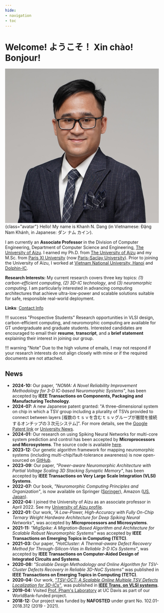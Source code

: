 ```yaml
---
hide:
- navigation
- toc
---
```


# Welcome! ようこそ！ Xin chào! Bonjour!

![Image title](./assets/images/Khanh_N_DANG.jpg){class="avatar"}
Hello! My name is Khanh N. Dang (in Vietnamese: Đặng Nam Khánh, in Japanese: ダン ナム カイン).

I am currently an **Associate Professor** in the Division of Computer Engineering, Department of Computer Science and Engineering, [The University of Aizu](https://www.u-aizu.ac.jp/en/). I earned my Ph.D. from [The University of Aizu](https://www.u-aizu.ac.jp/en/) and my M.Sc. from [Paris XI University](https://en.wikipedia.org/wiki/Paris-Sud_University) (now [Paris-Saclay University](https://www.universite-paris-saclay.fr/en)). Prior to joining the University of Aizu, I worked at [Vietnam National University, Hanoi](https://vnu.edu.vn/eng/) and [Dolphin-IC](https://www.dolphin-ic.com/).

**Research Interests:** My current research covers three key topics: *(1) carbon-efficient computing*, *(2) 3D-IC technology*, and *(3) neuromorphic computing*. I am particularly interested in advancing computing architectures that achieve ultra-low-power and scalable solutions suitable for safe, responsible real-world deployment.

**Links**: [Contact Info](contact.md) 

!!! success "Prospective Students"
        Research opportunities in VLSI design, carbon-efficient computing, and neuromorphic computing are available for GT undergraduate and graduate students. Interested candidates are encouraged to email their **resume**, **transcript**, and a **brief statement** explaining their interest in joining our group. 

!!! warning "Note" 
        Due to the high volume of emails, I may not respond if your research interests do not align closely with mine or if the required documents are not attached.

## News

- **2024-10:** Our paper, *"NOMA: A Novel Reliability Improvement Methodology for 3-D IC-based Neuromorphic Systems"*, has been accepted by **IEEE Transactions on Components, Packaging and Manufacturing Technology**.
- **2024-07:** A new Japanese patent granted: "A three-dimensional system on chip in which a TSV group including a plurality of TSVs provided to connect between layers [複数のｔｓｖを含むｔｓｖグループが層間を接続するオンチップの３次元システム]". For more details, see the [Google Patent link](https://patents.google.com/patent/JP2021190829A/en) or [University News](https://u-aizu.ac.jp/information/post-20240146.html).
- **2024-01:** Our research on using Spiking Neural Networks for multi-core system prediction and control has been accepted by **Microprocessors and Microsystems**. The source code is available [here](https://github.com/klab-aizu/Spike-MCryptCores).
- **2023-12:** Our genetic algorithm framework for mapping neuromorphic systems (including multi-chip/fault-tolerance awareness) is now open-sourced on [GitHub](https://github.com/klab-aizu/HeterGenMap).
- **2023-09:** Our paper, *"Power-aware Neuromorphic Architecture with Partial Voltage Scaling 3D Stacking Synaptic Memory"*, has been accepted by **IEEE Transactions on Very Large Scale Integration (VLSI) Systems**.
- **2022-07:** Our book, *"Neuromorphic Computing Principles and Organization"*, is now available on Springer ([Springer](https://link.springer.com/book/10.1007/978-3-030-92525-3)), Amazon ([US](https://www.amazon.com/dp/3030925242/), [Japan](https://www.amazon.co.jp/dp/3030925242/)).
- **2022-04:** I joined the University of Aizu as an associate professor in April 2022. See my [University of Aizu profile](https://u-aizu.ac.jp/research/faculty/detail?cd=90142&lng=en).
- **2022-01:** Our work, *"A Low-Power, High-Accuracy with Fully On-Chip Ternary Weight Hardware Architecture for Deep Spiking Neural Networks"*, was accepted by **Microprocessors and Microsystems**.
- **2021-11:** *"MigSpike: A Migration-Based Algorithm and Architecture for Scalable Robust Neuromorphic Systems"* was accepted by **IEEE Transactions on Emerging Topics in Computing (TETC)**.
- **2021-03:** Our paper, *"HotCluster: A Thermal-aware Defect Recovery Method for Through-Silicon-Vias in Reliable 3-D ICs Systems"*, was accepted by **IEEE Transactions on Computer-Aided Design of Integrated Circuits and Systems**.
- **2020-08:** *"Scalable Design Methodology and Online Algorithm for TSV-Cluster Defects Recovery in Reliable 3D-NoC Systems"* was published in **IEEE Transactions on Emerging Topics in Computing (TETC)**.
- **2020-04:** Our work, *["TSV-OCT: A Scalable Online Multiple TSV Defects Localization for 3D-ICs"](http://khanhdang.github.io/share/TVLSI-2019.pdf)*, was published in **[IEEE Trans. on VLSI systems](http://tvlsi.egr.duke.edu/)**.
- **2019-04:** Visited [Prof. Pham's Laboratory](https://www.ece.ucdavis.edu/mml/) at UC Davis as part of our WorldBank-funded project.
- **2018-12:** Our project was funded by **NAFOSTED** under grant No. 102.01-2018.312 (2019 - 2021).

